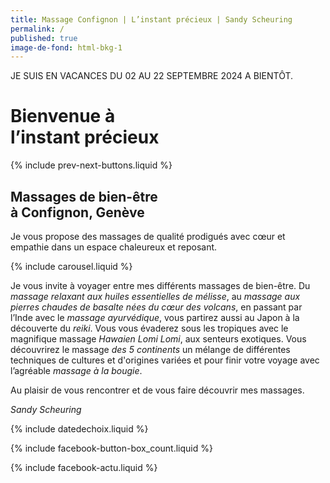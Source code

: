 ```yaml
---
title: Massage Confignon | L’instant précieux | Sandy Scheuring
permalink: /
published: true
image-de-fond: html-bkg-1
---
```

JE SUIS EN VACANCES DU 02 AU 22 SEPTEMBRE 2024
A BIENTÔT.

# Bienvenue à<br />l’instant précieux

{% include prev-next-buttons.liquid %}

## Massages de bien-être<br />à Confignon, Genève

Je vous propose des massages de qualité prodigués avec cœur et empathie dans un espace chaleureux et reposant.

{% include carousel.liquid %}

Je vous invite à voyager entre mes différents massages de bien-être. Du *massage relaxant aux huiles essentielles de mélisse*, au *massage aux pierres chaudes de basalte nées du cœur des volcans*, en passant par l’Inde avec le *massage ayurvédique*, vous partirez aussi au Japon à la découverte du *reiki*. Vous vous évaderez sous les tropiques avec le magnifique massage *Hawaien Lomi Lomi*, aux senteurs exotiques. Vous découvrirez le massage *des 5 continents* un mélange de différentes techniques de cultures et d'origines variées et pour finir votre voyage avec l’agréable *massage à la bougie*.

Au plaisir de vous rencontrer et de vous faire découvrir mes massages.

*Sandy Scheuring*

{% include datedechoix.liquid %}

{% include facebook-button-box_count.liquid %}

{% include facebook-actu.liquid %}
